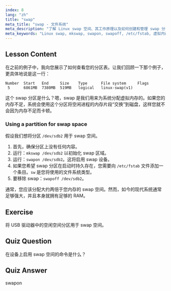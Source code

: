 ```yaml
---
index: 8
lang: "zh"
title: "swap"
meta_title: "swap - 文件系统"
meta_description: "了解 Linux swap 空间、其工作原理以及如何创建和管理 swap 分区。通过本指南优化您的系统内存使用！"
meta_keywords: "Linux swap, mkswap, swapon, swapoff, /etc/fstab, 虚拟内存，Linux 初学者，Linux 教程"
---
```


## Lesson Content

在之前的例子中，我向您展示了如何查看您的分区表。让我们回顾一下那个例子，更具体地说是这一行：

```
Number  Start   End     Size    Type      File system     Flags
 5      6861MB  7380MB  519MB   logical   linux-swap(v1)
```

这个 swap 分区是什么？嗯，swap 是我们用来为系统分配虚拟内存的。如果您的内存不足，系统会使用这个分区将空闲进程的内存片段“交换”到磁盘，这样您就不会因为内存不足而卡顿。

### Using a partition for swap space

假设我们想将分区 `/dev/sdb2` 用于 swap 空间。

1. 首先，确保分区上没有任何内容。
2. 运行：`mkswap /dev/sdb2` 以初始化 swap 区域。
3. 运行：`swapon /dev/sdb2`。这将启用 swap 设备。
4. 如果您希望 swap 分区在启动时持久存在，您需要向 `/etc/fstab` 文件添加一个条目。`sw` 是您将使用的文件系统类型。
5. 要移除 swap：`swapoff /dev/sdb2`。

通常，您应该分配大约两倍于您内存的 swap 空间。然而，如今的现代系统通常足够强大，并且本身就拥有足够的 RAM。

## Exercise

将 USB 驱动器中的空闲空间分区用于 swap 空间。

## Quiz Question

在设备上启用 swap 空间的命令是什么？

## Quiz Answer

swapon
